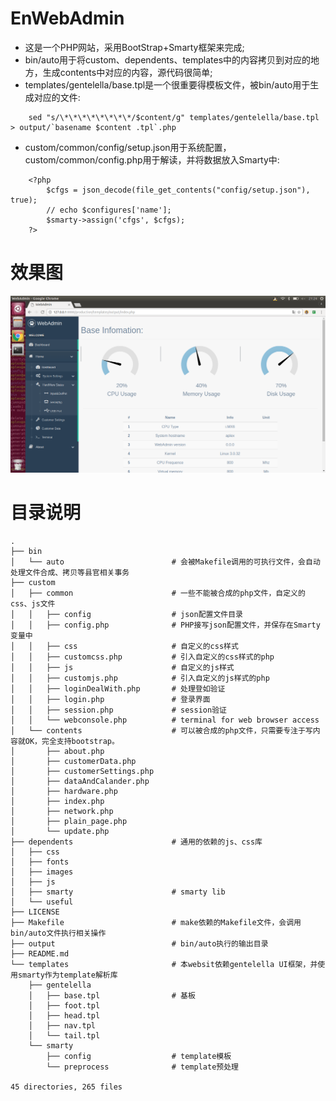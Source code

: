 # EnWebAdmin

* 这是一个PHP网站，采用BootStrap+Smarty框架来完成;
* bin/auto用于将custom、dependents、templates中的内容拷贝到对应的地方，生成contents中对应的内容，源代码很简单;
* templates/gentelella/base.tpl是一个很重要得模板文件，被bin/auto用于生成对应的文件:

```
    sed "s/\*\*\*\*\*\*\*\*/$content/g" templates/gentelella/base.tpl > output/`basename $content .tpl`.php
```
* custom/common/config/setup.json用于系统配置，custom/common/config.php用于解读，并将数据放入Smarty中:

```
    <?php
        $cfgs = json_decode(file_get_contents("config/setup.json"), true);
        // echo $configures['name'];
        $smarty->assign('cfgs', $cfgs);
    ?>
```

# 效果图
![img/EmWebAdmin.png](img/EmWebAdmin.png)

# 目录说明

```
.
├── bin
│   └── auto                        # 会被Makefile调用的可执行文件，会自动处理文件合成、拷贝等县官相关事务
├── custom
│   ├── common                      # 一些不能被合成的php文件，自定义的css、js文件
│   │   ├── config                  # json配置文件目录
│   │   ├── config.php              # PHP接写json配置文件，并保存在Smarty变量中
│   │   ├── css                     # 自定义的css样式
│   │   ├── customcss.php           # 引入自定义的css样式的php
│   │   ├── js                      # 自定义的js样式
│   │   ├── customjs.php            # 引入自定义的js样式的php
│   │   ├── loginDealWith.php       # 处理登如验证
│   │   ├── login.php               # 登录界面
│   │   ├── session.php             # session验证
│   │   └── webconsole.php          # terminal for web browser access
│   └── contents                    # 可以被合成的php文件，只需要专注于写内容就OK，完全支持bootstrap。
│       ├── about.php
│       ├── customerData.php
│       ├── customerSettings.php
│       ├── dataAndCalander.php
│       ├── hardware.php
│       ├── index.php
│       ├── network.php
│       ├── plain_page.php
│       └── update.php
├── dependents                      # 通用的依赖的js、css库
│   ├── css
│   ├── fonts
│   ├── images
│   ├── js
│   ├── smarty                      # smarty lib
│   └── useful
├── LICENSE
├── Makefile                        # make依赖的Makefile文件，会调用bin/auto文件执行相关操作
├── output                          # bin/auto执行的输出目录
├── README.md
└── templates                       # 本websit依赖gentelella UI框架，并使用smarty作为template解析库
    ├── gentelella
    │   ├── base.tpl                # 基板
    │   ├── foot.tpl
    │   ├── head.tpl
    │   ├── nav.tpl
    │   └── tail.tpl
    └── smarty
        ├── config                  # template模板
        └── preprocess              # template预处理

45 directories, 265 files
```
